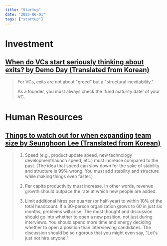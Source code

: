 ```yaml
---
title: "Startup"
date: "2025-06-01"
tags: ["startup"]
---
```


# Investment

## [When do VCs start seriously thinking about exits? by Demo Day (Translated from Korean)](https://youtu.be/rE9M41meI2M)

> For VCs, exits are not about "greed" but a "structural inevitability."
>
> As a founder, you must always check the 'fund maturity date' of your VC.

# Human Resources

## [Things to watch out for when expanding team size by Seunghoon Lee (Translated from Korean)](https://brunch.co.kr/@seunghoon82/681)

> 1. Speed (e.g., product update speed, new technology development/launch speed, etc.) must increase compared to the past. (The idea that speed can slow down for the sake of stability and structure is 99% wrong. You must add stability and structure while making things even faster.)
>
> 2. Per capita productivity must increase. In other words, revenue growth should outpace the rate at which new people are added.
>
> 3. Limit additional hires per quarter (or half-year) to within 10% of the total headcount. If a 30-person organization grows to 60 in just six months, problems will arise. The most thought and discussion should go into whether to open a new position, not just during interviews. You should spend more time and energy deciding whether to open a position than interviewing candidates. The discussion should be so rigorous that you might even say, "Let's just not hire anyone."
